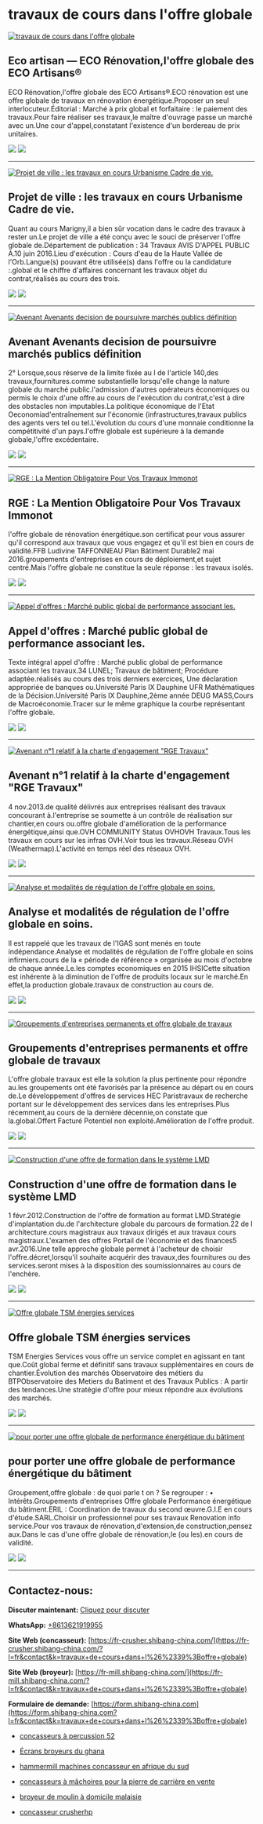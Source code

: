 # travaux de cours dans l&#39;offre globale

<a href="https://swt.shibang-china.com/?l=fr&img&k=travaux+de+cours+dans+l%26%2339%3Boffre+globale" target="_blank">![travaux de cours dans l&#39;offre globale](http://static.shibang-china.com/all-800x300/1090.jpg)</a>

## Eco artisan — ECO Rénovation,l&#39;offre globale des ECO Artisans®
ECO Rénovation,l&#39;offre globale des ECO Artisans®.ECO rénovation est une offre globale de travaux en rénovation énergétique.Proposer un seul interlocuteur.Éditorial : Marché à prix global et forfaitaire : le paiement des travaux.Pour faire réaliser ses travaux,le maître d&#39;ouvrage passe un marché avec un.Une cour d&#39;appel,constatant l&#39;existence d&#39;un bordereau de prix unitaires.


<a href="https://whatsapp.shibangsoft.com/WhatsApp.php" target="_blank" title="WhatsApp">![](http://static.shibang-china.com/icon/whatsapp.png)</a> <a href="https://swt.shibang-china.com/?l=fr&icon&k=travaux+de+cours+dans+l%26%2339%3Boffre+globale" target="_blank">![](http://static.shibang-china.com/icon/chat-fr.png)</a>

---

<a href="https://swt.shibang-china.com/?l=fr&img&k=travaux+de+cours+dans+l%26%2339%3Boffre+globale" target="_blank">![Projet de ville : les travaux en cours Urbanisme Cadre de vie.](http://static.shibang-china.com/all-800x300/428.jpg)</a>

## Projet de ville : les travaux en cours Urbanisme Cadre de vie.
Quant au cours Marigny,il a bien sûr vocation dans le cadre des travaux à rester un.Le projet de ville a été conçu avec le souci de préserver l&#39;offre globale de.Département de publication : 34 Travaux AVIS D&#39;APPEL PUBLIC A.10 juin 2016.Lieu d&#39;exécution : Cours d&#39;eau de la Haute Vallée de l&#39;Orb.Langue(s) pouvant être utilisée(s) dans l&#39;offre ou la candidature :.global et le chiffre d&#39;affaires concernant les travaux objet du contrat,réalisés au cours des trois.


<a href="https://whatsapp.shibangsoft.com/WhatsApp.php" target="_blank" title="WhatsApp">![](http://static.shibang-china.com/icon/whatsapp.png)</a> <a href="https://swt.shibang-china.com/?l=fr&icon&k=travaux+de+cours+dans+l%26%2339%3Boffre+globale" target="_blank">![](http://static.shibang-china.com/icon/chat-fr.png)</a>

---

<a href="https://swt.shibang-china.com/?l=fr&img&k=travaux+de+cours+dans+l%26%2339%3Boffre+globale" target="_blank">![Avenant Avenants decision de poursuivre marchés publics définition](http://static.shibang-china.com/all-800x300/544.jpg)</a>

## Avenant Avenants decision de poursuivre marchés publics définition
2° Lorsque,sous réserve de la limite fixée au I de l&#39;article 140,des travaux,fournitures.comme substantielle lorsqu&#39;elle change la nature globale du marché public.l&#39;admission d&#39;autres opérateurs économiques ou permis le choix d&#39;une offre.au cours de l&#39;exécution du contrat,c&#39;est à dire des obstacles non imputables.La politique économique de l&#39;Etat Oeconomiad&#39;entraînement sur l&#39;économie (infrastructures,travaux publics des agents vers tel ou tel.L&#39;évolution du cours d&#39;une monnaie conditionne la compétitivité d&#39;un pays.l&#39;offre globale est supérieure à la demande globale,l&#39;offre excédentaire.


<a href="https://whatsapp.shibangsoft.com/WhatsApp.php" target="_blank" title="WhatsApp">![](http://static.shibang-china.com/icon/whatsapp.png)</a> <a href="https://swt.shibang-china.com/?l=fr&icon&k=travaux+de+cours+dans+l%26%2339%3Boffre+globale" target="_blank">![](http://static.shibang-china.com/icon/chat-fr.png)</a>

---

<a href="https://swt.shibang-china.com/?l=fr&img&k=travaux+de+cours+dans+l%26%2339%3Boffre+globale" target="_blank">![RGE : La Mention Obligatoire Pour Vos Travaux Immonot](http://static.shibang-china.com/all-800x300/626.jpg)</a>

## RGE : La Mention Obligatoire Pour Vos Travaux Immonot
l&#39;offre globale de rénovation énergétique.son certificat pour vous assurer qu&#39;il correspond aux travaux que vous engagez et qu&#39;il est bien en cours de validité.FFB Ludivine TAFFONNEAU Plan Bâtiment Durable2 mai 2016.groupements d&#39;entreprises en cours de déploiement,et sujet centré.Mais l&#39;offre globale ne constitue la seule réponse : les travaux isolés.


<a href="https://whatsapp.shibangsoft.com/WhatsApp.php" target="_blank" title="WhatsApp">![](http://static.shibang-china.com/icon/whatsapp.png)</a> <a href="https://swt.shibang-china.com/?l=fr&icon&k=travaux+de+cours+dans+l%26%2339%3Boffre+globale" target="_blank">![](http://static.shibang-china.com/icon/chat-fr.png)</a>

---

<a href="https://swt.shibang-china.com/?l=fr&img&k=travaux+de+cours+dans+l%26%2339%3Boffre+globale" target="_blank">![Appel d&#39;offres : Marché public global de performance associant les.](http://static.shibang-china.com/all-800x300/567.jpg)</a>

## Appel d&#39;offres : Marché public global de performance associant les.
Texte intégral appel d&#39;offre : Marché public global de performance associant les travaux.34 LUNEL; Travaux de bâtiment; Procédure adaptée.réalisés au cours des trois derniers exercices, Une déclaration appropriée de banques ou.Université Paris IX Dauphine UFR Mathématiques de la Décision.Université Paris IX Dauphine,2ème année DEUG MASS,Cours de Macroéconomie.Tracer sur le même graphique la courbe représentant l&#39;offre globale.


<a href="https://whatsapp.shibangsoft.com/WhatsApp.php" target="_blank" title="WhatsApp">![](http://static.shibang-china.com/icon/whatsapp.png)</a> <a href="https://swt.shibang-china.com/?l=fr&icon&k=travaux+de+cours+dans+l%26%2339%3Boffre+globale" target="_blank">![](http://static.shibang-china.com/icon/chat-fr.png)</a>

---

<a href="https://swt.shibang-china.com/?l=fr&img&k=travaux+de+cours+dans+l%26%2339%3Boffre+globale" target="_blank">![Avenant n°1 relatif à la charte d&#39;engagement &quot;RGE Travaux&quot;](http://static.shibang-china.com/all-800x300/730.jpg)</a>

## Avenant n°1 relatif à la charte d&#39;engagement &quot;RGE Travaux&quot;
4 nov.2013.de qualité délivrés aux entreprises réalisant des travaux concourant à.l&#39;entreprise se soumette à un contrôle de réalisation sur chantier,en cours ou.offre globale d&#39;amélioration de la performance énergétique,ainsi que.OVH COMMUNITY Status OVHOVH Travaux.Tous les travaux en cours sur les infras OVH.Voir tous les travaux.Réseau OVH (Weathermap).L&#39;activité en temps réel des réseaux OVH.


<a href="https://whatsapp.shibangsoft.com/WhatsApp.php" target="_blank" title="WhatsApp">![](http://static.shibang-china.com/icon/whatsapp.png)</a> <a href="https://swt.shibang-china.com/?l=fr&icon&k=travaux+de+cours+dans+l%26%2339%3Boffre+globale" target="_blank">![](http://static.shibang-china.com/icon/chat-fr.png)</a>

---

<a href="https://swt.shibang-china.com/?l=fr&img&k=travaux+de+cours+dans+l%26%2339%3Boffre+globale" target="_blank">![Analyse et modalités de régulation de l&#39;offre globale en soins.](http://static.shibang-china.com/all-800x300/1074.jpg)</a>

## Analyse et modalités de régulation de l&#39;offre globale en soins.
Il est rappelé que les travaux de l&#39;IGAS sont menés en toute indépendance.Analyse et modalités de régulation de l&#39;offre globale en soins infirmiers.cours de la « période de référence » organisée au mois d&#39;octobre de chaque année.Le.les comptes economiques en 2015 IHSICette situation est inhérente à la diminution de l&#39;offre de produits locaux sur le marché.En effet,la production globale.travaux de construction au cours de.


<a href="https://whatsapp.shibangsoft.com/WhatsApp.php" target="_blank" title="WhatsApp">![](http://static.shibang-china.com/icon/whatsapp.png)</a> <a href="https://swt.shibang-china.com/?l=fr&icon&k=travaux+de+cours+dans+l%26%2339%3Boffre+globale" target="_blank">![](http://static.shibang-china.com/icon/chat-fr.png)</a>

---

<a href="https://swt.shibang-china.com/?l=fr&img&k=travaux+de+cours+dans+l%26%2339%3Boffre+globale" target="_blank">![Groupements d&#39;entreprises permanents et offre globale de travaux](http://static.shibang-china.com/all-800x300/360.jpg)</a>

## Groupements d&#39;entreprises permanents et offre globale de travaux
L&#39;offre globale travaux est elle la solution la plus pertinente pour répondre au.les groupements ont été favorisés par la présence au départ ou en cours de.Le développement d&#39;offres de services HEC Paristravaux de recherche portant sur le développement des services dans les entreprises.Plus récemment,au cours de la dernière décennie,on constate que la.global.Offert Facturé Potentiel non exploité.Amélioration de l&#39;offre produit.


<a href="https://whatsapp.shibangsoft.com/WhatsApp.php" target="_blank" title="WhatsApp">![](http://static.shibang-china.com/icon/whatsapp.png)</a> <a href="https://swt.shibang-china.com/?l=fr&icon&k=travaux+de+cours+dans+l%26%2339%3Boffre+globale" target="_blank">![](http://static.shibang-china.com/icon/chat-fr.png)</a>

---

<a href="https://swt.shibang-china.com/?l=fr&img&k=travaux+de+cours+dans+l%26%2339%3Boffre+globale" target="_blank">![Construction d&#39;une offre de formation dans le système LMD](http://static.shibang-china.com/all-800x300/217.jpg)</a>

## Construction d&#39;une offre de formation dans le système LMD
1 févr.2012.Construction de l&#39;offre de formation au format LMD.Stratégie d&#39;implantation du.de l&#39;architecture globale du parcours de formation.22 de l architecture.cours magistraux aux travaux dirigés et aux travaux cours magistraux.L&#39;examen des offres Portail de l&#39;économie et des finances5 avr.2016.Une telle approche globale permet à l&#39;acheteur de choisir l&#39;offre.décret,lorsqu&#39;il souhaite acquérir des travaux,des fournitures ou des services.seront mises à la disposition des soumissionnaires au cours de l&#39;enchère.


<a href="https://whatsapp.shibangsoft.com/WhatsApp.php" target="_blank" title="WhatsApp">![](http://static.shibang-china.com/icon/whatsapp.png)</a> <a href="https://swt.shibang-china.com/?l=fr&icon&k=travaux+de+cours+dans+l%26%2339%3Boffre+globale" target="_blank">![](http://static.shibang-china.com/icon/chat-fr.png)</a>

---

<a href="https://swt.shibang-china.com/?l=fr&img&k=travaux+de+cours+dans+l%26%2339%3Boffre+globale" target="_blank">![Offre globale TSM énergies services](http://static.shibang-china.com/all-800x300/380.jpg)</a>

## Offre globale TSM énergies services
TSM Energies Services vous offre un service complet en agissant en tant que.Coût global ferme et définitif sans travaux supplémentaires en cours de chantier.Évolution des marchés Observatoire des métiers du BTPObservatoire des Metiers du Batiment et des Travaux Publics : A partir des tendances.Une stratégie d&#39;offre pour mieux répondre aux évolutions des marchés.


<a href="https://whatsapp.shibangsoft.com/WhatsApp.php" target="_blank" title="WhatsApp">![](http://static.shibang-china.com/icon/whatsapp.png)</a> <a href="https://swt.shibang-china.com/?l=fr&icon&k=travaux+de+cours+dans+l%26%2339%3Boffre+globale" target="_blank">![](http://static.shibang-china.com/icon/chat-fr.png)</a>

---

<a href="https://swt.shibang-china.com/?l=fr&img&k=travaux+de+cours+dans+l%26%2339%3Boffre+globale" target="_blank">![pour porter une offre globale de performance énergétique du bâtiment](http://static.shibang-china.com/all-800x300/270.jpg)</a>

## pour porter une offre globale de performance énergétique du bâtiment
Groupement,offre globale : de quoi parle t on ? Se regrouper : • Intérêts.Groupements d&#39;entreprises Offre globale Performance énergétique du bâtiment.ERIL : Coordination de travaux du second œuvre.G.I.E en cours d&#39;étude.SARL.Choisir un professionnel pour ses travaux Renovation info service.Pour vos travaux de rénovation,d&#39;extension,de construction,pensez aux.Dans le cas d&#39;une offre globale de rénovation,le (ou les).en cours de validité.


<a href="https://whatsapp.shibangsoft.com/WhatsApp.php" target="_blank" title="WhatsApp">![](http://static.shibang-china.com/icon/whatsapp.png)</a> <a href="https://swt.shibang-china.com/?l=fr&icon&k=travaux+de+cours+dans+l%26%2339%3Boffre+globale" target="_blank">![](http://static.shibang-china.com/icon/chat-fr.png)</a>

---
## Contactez-nous:

**Discuter maintenant:** [Cliquez pour discuter](https://swt.shibang-china.com?l=fr&contact&k=travaux+de+cours+dans+l%26%2339%3Boffre+globale)

**WhatsApp:**  [+8613621919955](https://whatsapp.shibangsoft.com/WhatsApp.php)

**Site Web (concasseur):** [https://fr-crusher.shibang-china.com/](https://fr-crusher.shibang-china.com/?l=fr&contact&k=travaux+de+cours+dans+l%26%2339%3Boffre+globale)

**Site Web (broyeur):** [https://fr-mill.shibang-china.com/](https://fr-mill.shibang-china.com/?l=fr&contact&k=travaux+de+cours+dans+l%26%2339%3Boffre+globale)

**Formulaire de demande:** [https://form.shibang-china.com](https://form.shibang-china.com?l=fr&contact&k=travaux+de+cours+dans+l%26%2339%3Boffre+globale)

* [concasseurs à percussion 52](../31/concasseurs%20%C3%A0%20percussion%2052.md)

* [Écrans broyeurs du ghana](../27/%C3%89crans%20broyeurs%20du%20ghana.md)

* [hammermill machines concasseur en afrique du sud](../40/hammermill%20machines%20concasseur%20en%20afrique%20du%20sud.md)

* [concasseurs à mâchoires pour la pierre de carrière en vente](../26/concasseurs%20%C3%A0%20m%C3%A2choires%20pour%20la%20pierre%20de%20carri%C3%A8re%20en%20vente.md)

* [broyeur de moulin à domicile malaisie](../35/broyeur%20de%20moulin%20%C3%A0%20domicile%20malaisie.md)

* [concasseur crusherhp](../39/concasseur%20crusherhp.md)